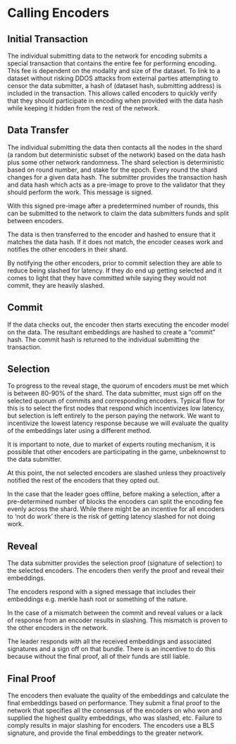 # Calling Encoders

## Initial Transaction

The individual submitting data to the network for encoding submits a special transaction that contains the entire fee for performing encoding. This fee is dependent on the modality and size of the dataset. To link to a dataset without risking DDOS attacks from external parties attempting to censor the data submitter, a hash of (dataset hash, submitting address) is included in the transaction. This allows called encoders to quickly verify that they should participate in encoding when provided with the data hash while keeping it hidden from the rest of the network.

## Data Transfer

The individual submitting the data then contacts all the nodes in the shard (a random but deterministic subset of the network) based on the data hash plus some other network randomness. The shard selection is deterministic based on round number, and stake for the epoch. Every round the shard changes for a given data hash. The submitter provides the transaction hash and data hash which acts as a pre-image to prove to the validator that they should perform the work. This message is signed.

With this signed pre-image after a predetermined number of rounds, this can be submitted to the network to claim the data submitters funds and split between encoders.

The data is then transferred to the encoder and hashed to ensure that it matches the data hash. If it does not match, the encoder ceases work and notifies the other encoders in their shard.

By notifying the other encoders, prior to commit selection they are able to reduce being slashed for latency. If they do end up getting selected and it comes to light that they have committed while saying they would not commit, they are heavily slashed.

## Commit

If the data checks out, the encoder then starts executing the encoder model on the data. The resultant embeddings are hashed to create a “commit” hash. The commit hash is returned to the individual submitting the transaction.

## Selection

To progress to the reveal stage, the quorum of encoders must be met which is between 80-90% of the shard. The data submitter, must sign off on the selected quorum of commits and corresponding encoders. Typical flow for this is to select the first nodes that respond which incentivizes low latency, but selection is left entirely to the person paying the network. We want to incentivize the lowest latency response because we will evaluate the quality of the embeddings later using a different method.

It is important to note, due to market of experts routing mechanism, it is possible that other encoders are participating in the game, unbeknownst to the data submitter.

At this point, the not selected encoders are slashed unless they proactively notified the rest of the encoders that they opted out.

In the case that the leader goes offline, before making a selection, after a pre-determined number of blocks the encoders can split the encoding fee evenly across the shard. While there might be an incentive for all encoders to ‘not do work’ there is the risk of getting latency slashed for not doing work.

## Reveal

The data submitter provides the selection proof (signature of selection) to the selected encoders. The encoders then verify the proof and reveal their embeddings.

The encoders respond with a signed message that includes their embeddings e.g. merkle hash root or something of the nature.

In the case of a mismatch between the commit and reveal values or a lack of response from an encoder results in slashing. This mismatch is proven to the other encoders in the network.

The leader responds with all the received embeddings and associated signatures and a sign off on that bundle. There is an incentive to do this because without the final proof, all of their funds are still liable.

## Final Proof

The encoders then evaluate the quality of the embeddings and calculate the final embeddings based on performance. They submit a final proof to the network that specifies all the consensus of the encoders on who won and supplied the highest quality embeddings, who was slashed, etc. Failure to comply results in major slashing for encoders. The encoders use a BLS signature, and provide the final embeddings to the greater network.
